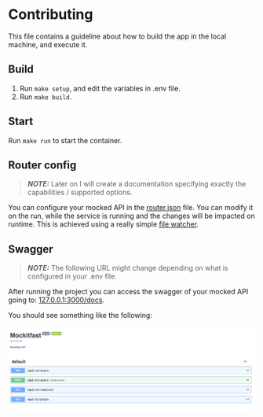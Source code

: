 # Contributing

This file contains a guideline about how to build the app in the local machine, and execute it.

## Build

1) Run `make setup`, and edit the variables in .env file.
2) Run `make build`.

## Start

Run `make run` to start the container.

## Router config

> **_NOTE:_**  Later on I will create a documentation specifying exactly the capabilities / supported options.

You can configure your mocked API in the [router.json](./router.json) file.
You can modify it on the run, while the service is running and the changes will be impacted on runtime. This is achieved using a really simple [file watcher](./src/watcher.py).

## Swagger

> **_NOTE:_**  The following URL might change depending on what is configured in your .env file.

After running the project you can access the swagger of your mocked API going to: [127.0.0.1:3000/docs](http://127.0.0.1:3000/docs).

You should see something like the following:

![alt text](image.png)